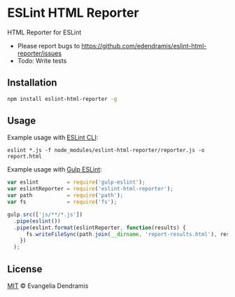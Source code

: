 # ESLint HTML Reporter

HTML Reporter for ESLint

* Please report bugs to https://github.com/edendramis/eslint-html-reporter/issues
* Todo: Write tests

## Installation

```sh
npm install eslint-html-reporter -g
```

## Usage

Example usage with [ESLint CLI](http://eslint.org/docs/user-guide/command-line-interface):

```
eslint *.js -f node_modules/eslint-html-reporter/reporter.js -o report.html
```

Example usage with [Gulp ESLint](https://github.com/adametry/gulp-eslint):

```js
var eslint         = require('gulp-eslint');
var eslintReporter = require('eslint-html-reporter');
var path           = require('path');
var fs             = require('fs');

gulp.src(['js/**/*.js'])
  .pipe(eslint())
  .pipe(eslint.format(eslintReporter, function(results) {
      fs.writeFileSync(path.join(__dirname, 'report-results.html'), results);
    })
  );
```

## License

[MIT](https://github.com/edendramis/eslint-html-reporter/blob/master/LICENSE) © Evangelia Dendramis
